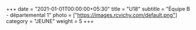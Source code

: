 +++
date = "2021-01-01T00:00:00+05:30"
title = "U18"
subtitle = "Équipe B - départemental 1"
photo = ["https://images.rcvichy.com/default.png"]
category = "JEUNE"
weight = 5
+++ 

